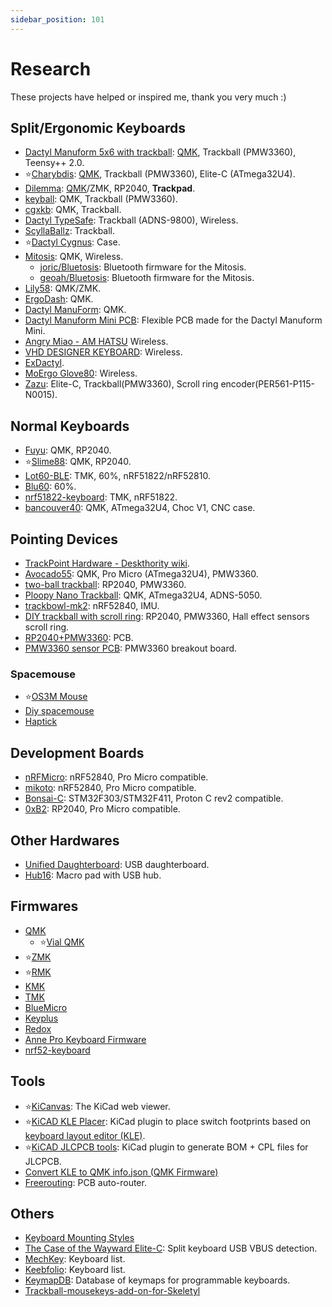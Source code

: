```yaml
---
sidebar_position: 101
---
```


# Research

These projects have helped or inspired me, thank you very much :)

## Split/Ergonomic Keyboards
- [Dactyl Manuform 5x6 with trackball](https://gitlab.com/keyboards1/dm_r_track): [QMK](https://github.com/qmk/qmk_firmware/tree/master/keyboards/handwired/tractyl_manuform/5x6_right), Trackball (PMW3360), Teensy++ 2.0.
- ⭐[Charybdis](https://github.com/Bastardkb/Charybdis): [QMK](https://github.com/Bastardkb/bastardkb-qmk/tree/bkb-master/keyboards/bastardkb/charybdis), Trackball (PMW3360), Elite-C (ATmega32U4).
- [Dilemma](https://github.com/Bastardkb/Dilemma): [QMK](https://github.com/Bastardkb/bastardkb-qmk/tree/bkb-master/keyboards/bastardkb/dilemma)/ZMK, RP2040, **Trackpad**.
- [keyball](https://github.com/Yowkees/keyball): QMK, Trackball (PMW3360).
- [cgxkb](https://github.com/cgxeiji/cgxkb/tree/main/tsbym): QMK, Trackball.
- [Dactyl TypeSafe](https://github.com/tewtham/dactyl-typesafe): Trackball (ADNS-9800), Wireless.
- [ScyllaBallz](https://www.reddit.com/r/ErgoMechKeyboards/comments/qkd9xe/scyllaballz_a_tractyl_manuform_with_oleds_roller/): Trackball.
- ⭐[Dactyl Cygnus](https://github.com/juhakaup/keyboards): Case.
- [Mitosis](https://github.com/reversebias/mitosis): QMK, Wireless.
  - [joric/Bluetosis](https://github.com/joric/bluetosis): Bluetooth firmware for the Mitosis.
  - [geoah/Bluetosis](https://github.com/geoah/bluetosis): Bluetooth firmware for the Mitosis.
- [Lily58](https://github.com/kata0510/Lily58): QMK/ZMK.
- [ErgoDash](https://github.com/omkbd/ErgoDash): QMK.
- [Dactyl ManuForm](https://github.com/abstracthat/dactyl-manuform): QMK.
- [Dactyl Manuform Mini PCB](https://github.com/Bastardkb/Dactyl-Manuform-PCB-Plate): Flexible PCB made for the Dactyl Manuform Mini.
- [Angry Miao - AM HATSU](https://www.angrymiao.com/am-hatsu/) Wireless.
- [VHD DESIGNER KEYBOARD](https://www.vexc-how-design.com/overview): Wireless.
- [ExDactyl](https://github.com/LSChyi/ex-dactyl-keyboard).
- [MoErgo Glove80](https://www.moergo.com/): Wireless.
- [Zazu](https://github.com/AlaaSaadAbdo/battoota/tree/main/boards/40keys/Zazu): Elite-C, Trackball(PMW3360), Scroll ring encoder(PER561-P115-N0015).

## Normal Keyboards
- [Fuyu](https://github.com/zykrah/fuyu): QMK, RP2040.
- ⭐[Slime88](https://github.com/zykrah/slime88): QMK, RP2040.
- [Lot60-BLE](https://github.com/Lotlab/Lot60-BLE-Keyboard): TMK, 60%, nRF51822/nRF52810.
- [Blu60](https://github.com/andrewcchen/blu60): 60%.
- [nrf51822-keyboard](https://github.com/Lotlab/nrf51822-keyboard): TMK, nRF51822.
- [bancouver40](https://github.com/ChrisChrisLoLo/bancouver40/tree/main): QMK, ATmega32U4, Choc V1, CNC case.

## Pointing Devices
- [TrackPoint Hardware - Deskthority wiki](https://deskthority.net/wiki/TrackPoint_Hardware).
- [Avocado55](https://github.com/J-Tech-Creations/Avocado55): QMK, Pro Micro (ATmega32U4), PMW3360.
- [two-ball trackball](https://github.com/jfedor2/two-ball-trackball): RP2040, PMW3360.
- [Ploopy Nano Trackball](https://github.com/ploopyco/nano-trackball): QMK, ATmega32U4, ADNS-5050.
- [trackbowl-mk2](https://github.com/jfedor2/trackbowl-mk2): nRF52840, IMU.
- [DIY trackball with scroll ring](https://github.com/jfedor2/scroll-ring-trackball): RP2040, PMW3360, Hall effect sensors scroll ring.
- [RP2040+PMW3360](https://github.com/jfedor2/rp2040-pmw3360): PCB.
- [PMW3360 sensor PCB](https://github.com/Bastardkb/charybdis-pmw-3360-sensor-pcb): PMW3360 breakout board.

### Spacemouse
- ⭐[OS3M Mouse](https://github.com/spoter368/os3m-hardware/tree/master)
- [Diy spacemouse](https://github.com/sb-ocr/diy-spacemouse)
- [Haptick](https://github.com/ioces/haptick)

## Development Boards
- [nRFMicro](https://github.com/joric/nrfmicro): nRF52840, Pro Micro compatible.
- [mikoto](https://github.com/zhiayang/mikoto): nRF52840, Pro Micro compatible.
- [Bonsai-C](https://github.com/customMK/Bonsai-C): STM32F303/STM32F411, Proton C rev2 compatible.
- [0xB2](https://github.com/plut0nium/0xB2): RP2040, Pro Micro compatible.

## Other Hardwares
- [Unified Daughterboard](https://github.com/Unified-Daughterboard/Unified-Daughterboard): USB daughterboard.
- [Hub16](https://github.com/joshajohnson/Hub16): Macro pad with USB hub.

## Firmwares
- [QMK](https://github.com/qmk/qmk_firmware)
  - ⭐[Vial QMK](https://github.com/vial-kb/vial-qmk)
- ⭐[ZMK](https://github.com/zmkfirmware/zmk)
- ⭐[RMK](https://github.com/HaoboGu/rmk)
- [KMK](https://github.com/KMKfw/kmk_firmware)
- [TMK](https://github.com/tmk/tmk_keyboard)
- [BlueMicro](https://github.com/jpconstantineau/BlueMicro_BLE)
- [Keyplus](https://github.com/ahtn/keyplus)
- [Redox](https://github.com/mattdibi/redox-w-firmware)
- [Anne Pro Keyboard Firmware](https://github.com/ah-/anne-key)
- [nrf52-keyboard](https://github.com/Lotlab/nrf52-keyboard)

## Tools
- ⭐[KiCanvas](https://github.com/theacodes/kicanvas): The KiCad web viewer.
- ⭐[KiCAD KLE Placer](https://github.com/zykrah/kicad-kle-placer): KiCad plugin to place switch footprints based on [keyboard layout editor (KLE)](http://www.keyboard-layout-editor.com/).
- ⭐[KiCAD JLCPCB tools](https://github.com/Bouni/kicad-jlcpcb-tools): KiCad plugin to generate BOM + CPL files for JLCPCB.
- [Convert KLE to QMK info.json (QMK Firmware)](https://qmk.fm/converter/)
- [Freerouting](https://github.com/freerouting/freerouting): PCB auto-router.

## Others
- [Keyboard Mounting Styles](https://www.keyboard.university/200-courses/keyboard-mounting-styles-4lpp7)
- [The Case of the Wayward Elite-C](https://medium.com/@keebio/the-case-of-the-wayward-elite-c-73f0fd691f88#3bf5): Split keyboard USB VBUS detection.
- [MechKey](https://mechkey.org/): Keyboard list.
- [Keebfolio](https://keebfolio.netlify.app/en/staggered/): Keyboard list.
- [KeymapDB](https://keymapdb.com/): Database of keymaps for programmable keyboards.
- [Trackball-mousekeys-add-on-for-Skeletyl](https://github.com/Wimads/Trackball-mousekeys-add-on-for-Skeletyl)
